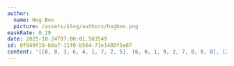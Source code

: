 ```yaml
---
author:
  name: Hog Boo
  picture: /assets/blog/authors/hogboo.png
maskRate: 0.29
date: 2025-10-24T07:00:01.583549
id: 0f949f18-b0a7-11f0-b564-71e1480f5e87
content: '[[8, 0, 3, 6, 4, 1, 7, 2, 5], [6, 0, 1, 9, 2, 7, 0, 0, 8], [2, 7, 4, 3, 8, 5, 1, 0, 9], [0, 3, 7, 0, 6, 4, 0, 0, 2], [1, 8, 2, 7, 9, 3, 5, 4, 6], [0, 0, 6, 8, 1, 2, 9, 7, 0], [3, 0, 0, 0, 7, 8, 6, 0, 1], [0, 6, 5, 0, 3, 9, 2, 0, 7], [7, 1, 0, 2, 5, 0, 0, 9, 0]]'
---
```

